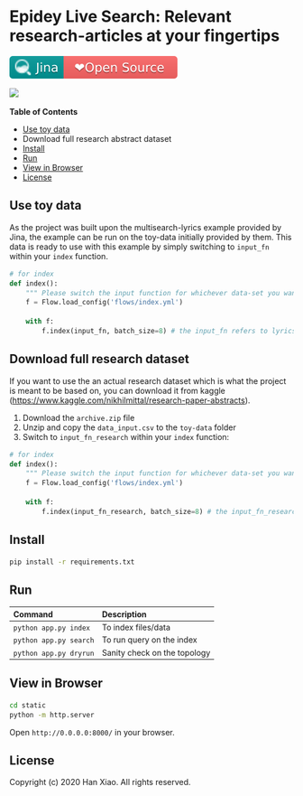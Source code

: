 # Epidey Live Search: Relevant research-articles at your fingertips


[![Jina](https://github.com/jina-ai/jina/blob/master/.github/badges/jina-badge.svg?raw=true "We fully commit to open-source")](https://get.jina.ai)

[![](epidey-demo.gif)]()

<!-- START doctoc generated TOC please keep comment here to allow auto update -->
<!-- DON'T EDIT THIS SECTION, INSTEAD RE-RUN doctoc TO UPDATE -->

**Table of Contents**

- [Use toy data](#use-toy-data)
- Download full research abstract dataset
- [Install](#install)
- [Run](#run)
- [View in Browser](#view-in-browser)
- [License](#license)

<!-- END doctoc generated TOC please keep comment here to allow auto update -->

## Use toy data

As the project was built upon the multisearch-lyrics example provided by Jina, the example can be run on the toy-data initially provided by them. 
This data is ready to use with this example by simply switching to `input_fn` within your `index` function.

```python
# for index
def index():
    """ Please switch the input function for whichever data-set you want to test for """
    f = Flow.load_config('flows/index.yml')

    with f:
        f.index(input_fn, batch_size=8) # the input_fn refers to lyrics toy-data ingestion
```

## Download full research dataset

If you want to use the an actual research dataset which is what the project is meant to be based on, you can download it from kaggle (https://www.kaggle.com/nikhilmittal/research-paper-abstracts).

1. Download the `archive.zip` file
2. Unzip and copy the `data_input.csv` to the `toy-data` folder
3. Switch to `input_fn_research` within your `index` function:

```python
# for index
def index():
    """ Please switch the input function for whichever data-set you want to test for """
    f = Flow.load_config('flows/index.yml')

    with f:
        f.index(input_fn_research, batch_size=8) # the input_fn_research refers to research toy-data ingestion
```

## Install

```bash
pip install -r requirements.txt
```

## Run

| Command                | Description                  |
| :--------------------- | :--------------------------- |
| `python app.py index`  | To index files/data          |
| `python app.py search` | To run query on the index    |
| `python app.py dryrun` | Sanity check on the topology |

<!--
## Run as a Docker Container

To build the docker image
```bash
docker build -t jinaai/hub.app.multires_lyrics_search:0.0.1 .
```

To mount local directory and run:
```bash
docker run -v "$(pwd)/j:/workspace" jinaai/hub.app.multires_lyrics_search:0.0.1
```

To query
```bash
docker run -p 65481:65481 -e "JINA_PORT=65481" jinaai/hub.app.multires_lyrics_search:0.0.1 search
``` -->

## View in Browser

```bash
cd static
python -m http.server
```

Open `http://0.0.0.0:8000/` in your browser.

## License

Copyright (c) 2020 Han Xiao. All rights reserved.
